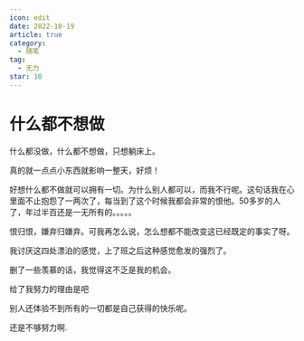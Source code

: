 ```yaml
---
icon: edit
date: 2022-10-19
article: true
category:
  - 随笔
tag:
  - 无力
star: 10
---
```


# 什么都不想做

什么都没做，什么都不想做，只想躺床上。

真的就一点点小东西就影响一整天，好烦！

好想什么都不做就可以拥有一切。为什么别人都可以，而我不行呢。这句话我在心里面不止抱怨了一两次了，每当到了这个时候我都会非常的恨他。50多岁的人了，年过半百还是一无所有的。。。。。

恨归恨，嫌弃归嫌弃。可我再怎么说，怎么想都不能改变这已经既定的事实了呀。

我讨厌这四处漂泊的感觉，上了班之后这种感觉愈发的强烈了。

删了一些羡慕的话，我觉得这不乏是我的机会。

给了我努力的理由是吧

别人还体验不到所有的一切都是自己获得的快乐呢。

还是不够努力啊.